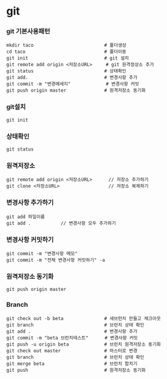 # git



### git 기본사용패턴

```
mkdir taco							# 폴더생성
cd taco								# 폴더이동
git init							# git 설치
git remote add origin <저장소URL>	   # git 원격정상소 추가
git status							# 상태확인
git add.							# 변경사항 추가
git commit -m "변경메세지"			  # 변경사항 커밋
git push origin master				# 원격저장소 동기화
```



### git설치

```
git init
```



### 상태확인

```
git status
```



### 원격저장소

```
git remote add origin <저장소URL>		// 저장소 추가하기
git clone <저장소URL>					// 저장소 복제하기
```



### 변경사항 추가하기

```
git add 파일이름
git add .			// 변경사항 모두 추가하기
```



### 변경사항 커밋하기

```
git commit -m "변경사항 메모"
git commit -m "전체 변경사항 커밋하기" -a
```



### 원격저장소 동기화

```
git push origin master
```



### Branch

```
git check out -b beta				# 새브런치 만들고 체크아웃
git branch							# 브런치 상태 확인
git add .							# 변경사항 추가
git commit -m "beta 브런치테스트"		 # 변경사항 커밋
git push -u origin beta				# 브런치 원격저장소 동기화
git check out master				# 마스터로 변경
git branch							# 브런치 상태 확인
git merge beta						# 브런치 합치기
git push							# 원격저장소 동기화
```



